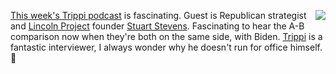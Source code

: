 <img src="http://scripting.com/images/2020/09/01/bidenHarris.png" border="0" align="right"><a href="https://podcasts.apple.com/us/podcast/stuart-stevens-how-gop-got-here-red-mirage-wisconsin/id1523896927">This week's Trippi podcast</a> is fascinating. Guest is Republican strategist and <a href="https://lincolnproject.us/">Lincoln Project</a> founder <a href="https://en.wikipedia.org/wiki/Stuart_Stevens">Stuart Stevens</a>. Fascinating to hear the A-B comparison now when they're both on the same side, with Biden. <a href="https://en.wikipedia.org/wiki/Joe_Trippi">Trippi</a> is a fantastic interviewer, I always wonder why he doesn't run for office himself. :rocket:
